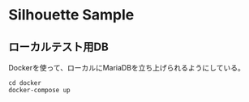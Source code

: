 # Silhouette Sample

## ローカルテスト用DB

Dockerを使って、ローカルにMariaDBを立ち上げられるようにしている。

```shell
cd docker
docker-compose up
```